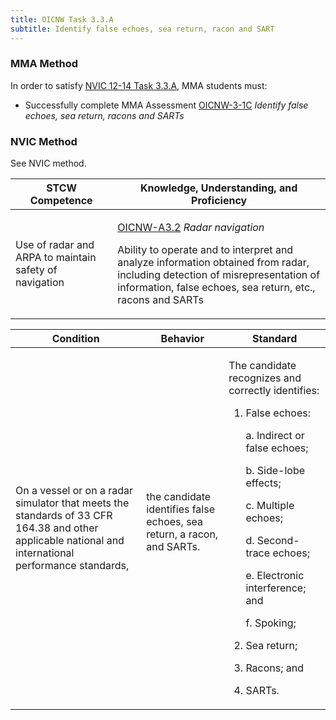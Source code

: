 ```yaml
---
title: OICNW Task 3.3.A 
subtitle: Identify false echoes, sea return, racon and SART
---
```



### MMA Method

In order to satisfy  [NVIC 12-14  Task  3.3.A](/stcw23/assets/images/nvic-12-14.pdf), MMA students must:

* Successfully complete MMA Assessment  [OICNW-3-1C](OICNW-3-1C) *Identify false echoes, sea return, racons and SARTs*


### NVIC Method

<a onclick="togglevisibility('nvic_methods')" >See NVIC method.</a>

<div id='nvic_methods' class='hide'>

<table>
<thead>
<tr>
<th class='forty'> STCW Competence </th>
<th class='sixty'> Knowledge, Understanding, and Proficiency </th>
</tr>
</thead>




<tbody>
<tr><td markdown='1'>

Use of radar and ARPA to maintain safety of navigation

</td><td markdown='1'>

[OICNW-A3.2](../../tables/21.html#OICNW-A3.2) *Radar navigation*

Ability to operate and to interpret and analyze information obtained from radar, including detection of misrepresentation of information, false echoes, sea return, etc., racons and SARTs

</td></tr>


</tbody>
</table>


<table>
<thead>
<tr><th class='twenty'>  Condition </th><th class='twenty'> Behavior </th><th  class='sixty'>Standard </th></tr>
</thead>
<tbody >



<tr><td markdown='1'>

On a vessel or on a radar simulator that meets the standards of 33 CFR 164.38 and other applicable national and international performance standards,

</td><td markdown='1'>

the candidate identifies false echoes, sea return, a racon, and SARTs.

<br>

<div class="tooltip">
<span class="tooltiptext">
</span>
</div>


</td><td markdown='1'>

The candidate recognizes and correctly identifies:

1. False echoes:

     a. Indirect or false echoes;

     b. Side-lobe effects;

     c. Multiple echoes;

     d. Second-trace echoes;

     e. Electronic interference; and

     f. Spoking;

2. Sea return;

3. Racons; and 

4. SARTs.

</td></tr>
</tbody>
</table>
</div>
